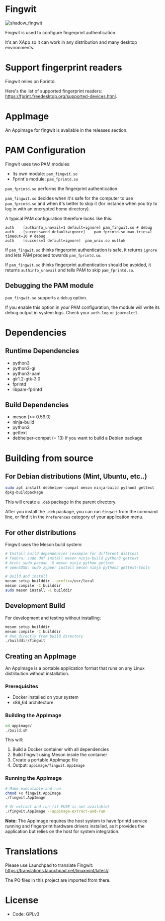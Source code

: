 # Fingwit

![shadow_fingwit](https://github.com/user-attachments/assets/7af684eb-8c78-4b3b-9e75-40e5730713c6)

Fingwit is used to configure fingerprint authentication.

It's an XApp so it can work in any distribution and many desktop environments.

# Support fingerprint readers

Fingwit relies on Fprintd.

Here's the list of supported fingerprint readers: https://fprint.freedesktop.org/supported-devices.html.

# AppImage

An AppImage for fingwit is available in the releases section.

# PAM Configuration

Fingwit uses two PAM modules:

- Its own module: `pam_fingwit.so`
- Fprint's module: `pam_fprintd.so`

`pam_fprintd.so` performs the fingerprint authentication.

`pam_fingwit.so` decides when it's safe for the computer to use `pam_fprintd.so` and when it's better to skip it (for instance when you try to log in with an encrypted home directory).

A typical PAM configuration therefore looks like this:

```
auth	[authinfo_unavail=1 default=ignore]	pam_fingwit.so # debug
auth	[success=end default=ignore]	pam_fprintd.so max-tries=1 timeout=10 # debug
auth	[success=1 default=ignore]	pam_unix.so nullok
```

If `pam_fingwit.so` thinks fingerprint authentication is safe, it returns `ignore` and lets PAM proceed towards `pam_fprintd.so`.

If `pam_fingwit.so` thinks fingerprint authentication should be avoided, it returns `authinfo_unavail` and tells PAM to skip `pam_fprintd.so`.

## Debugging the PAM module

`pam_fingwit.so` supports a `debug` option.

If you enable this option in your PAM configuration, the module will write its debug output in system logs. Check your `auth.log` or `journalctl`.

# Dependencies

## Runtime Dependencies
- python3
- python3-gi
- python3-pam
- gir1.2-gtk-3.0
- fprintd
- libpam-fprintd

## Build Dependencies
- meson (>= 0.59.0)
- ninja-build
- python3
- gettext
- debhelper-compat (= 13) if you want to build a Debian package

# Building from source

## For Debian distributions (Mint, Ubuntu, etc..)

```bash
sudo apt install debhelper-compat meson ninja-build python3 gettext
dpkg-buildpackage
```

This will create a `.deb` package in the parent directory.

After you install the `.deb` package, you can run `fingwit` from the command line, or find it in the `Preferences` category of your application menu.

## For other distributions

Fingwit uses the Meson build system:

```bash
# Install build dependencies (example for different distros)
# Fedora: sudo dnf install meson ninja-build python3 gettext
# Arch: sudo pacman -S meson ninja python gettext
# openSUSE: sudo zypper install meson ninja python3 gettext-tools

# Build and install
meson setup builddir --prefix=/usr/local
meson compile -C builddir
sudo meson install -C builddir
```

## Development Build

For development and testing without installing:

```bash
meson setup builddir
meson compile -C builddir
# Run directly from build directory
./builddir/fingwit
```

## Creating an AppImage

An AppImage is a portable application format that runs on any Linux distribution without installation.

### Prerequisites

- Docker installed on your system
- x86_64 architecture

### Building the AppImage

```bash
cd appimage/
./build.sh
```

This will:
1. Build a Docker container with all dependencies
2. Build fingwit using Meson inside the container  
3. Create a portable AppImage file
4. Output: `appimage/fingwit.AppImage`

### Running the AppImage

```bash
# Make executable and run
chmod +x fingwit.AppImage
./fingwit.AppImage

# Or extract and run (if FUSE is not available)
./fingwit.AppImage --appimage-extract-and-run
```

**Note:** The AppImage requires the host system to have fprintd service running and fingerprint hardware drivers installed, as it provides the application but relies on the host for system integration.

# Translations

Please use Launchpad to translate Fingwit: https://translations.launchpad.net/linuxmint/latest/.

The PO files in this project are imported from there.

# License

- Code: GPLv3
